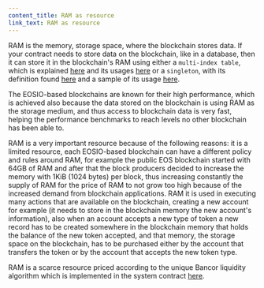 ```yaml
---
content_title: RAM as resource
link_text: RAM as resource
---
```


RAM is the memory, storage space, where the blockchain stores data. If your contract needs to store data on the blockchain, like in a database, then it can store it in the blockchain's RAM using either a `multi-index table`, which is explained [here](https://developers.eos.io/manuals/eosio.cdt/latest/group__multiindex) and its usages [here](https://developers.eos.io/manuals/eosio.cdt/latest/how-to-guides/multi-index) or a `singleton`, with its definition found [here](https://developers.eos.io/manuals/eosio.cdt/latest/group__singleton/#singleton-table) and a sample of its usage [here](https://developers.eos.io/manuals/eosio.cdt/latest/how-to-guides/multi-index/how-to-define-a-singleton).

The EOSIO-based blockchains are known for their high performance, which is achieved also because the data stored on the blockchain is using RAM as the storage medium, and thus access to blockchain data is very fast, helping the performance benchmarks to reach levels no other blockchain has been able to.

RAM is a very important resource because of the following reasons: it is a limited resource, each EOSIO-based blockchain can have a different policy and rules around RAM, for example the public EOS blockchain started with 64GB of RAM and after that the block producers decided to increase the memory with 1KiB (1024 bytes) per block, thus increasing constantly the supply of RAM for the price of RAM to not grow too high because of the increased demand from blockchain applications. RAM it is used in executing many actions that are available on the blockchain, creating a new account for example (it needs to store in the blockchain memory the new account's information), also when an account accepts a new type of token a new record has to be created somewhere in the blockchain memory that holds the balance of the new token accepted, and that memory, the storage space on the blockchain, has to be purchased either by the account that transfers the token or by the account that accepts the new token type.

RAM is a scarce resource priced according to the unique Bancor liquidity algorithm which is implemented in the system contract [here](https://github.com/EOSIO/eos/blob/905e7c85714aee4286fa180ce946f15ceb4ce73c/contracts/eosio.system/exchange_state.hpp).